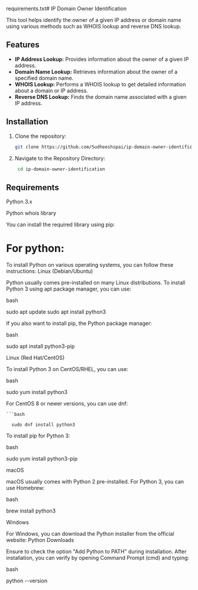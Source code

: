 requirements.txt# IP Domain Owner Identification

This tool helps identify the owner of a given IP address or domain name using various methods such as WHOIS lookup and reverse DNS lookup.

## Features

- **IP Address Lookup:** Provides information about the owner of a given IP address.
- **Domain Name Lookup:** Retrieves information about the owner of a specified domain name.
- **WHOIS Lookup:** Performs a WHOIS lookup to get detailed information about a domain or IP address.
- **Reverse DNS Lookup:** Finds the domain name associated with a given IP address.

## Installation

1. Clone the repository:

   ```bash
   git clone https://github.com/Sudheeshspai/ip-domain-owner-identification.git.IP oR DoMaIn 

2. Navigate to the Repository Directory:

    ```bash
     cd ip-domain-owner-identification
 ## Requirements

   Python 3.x

   Python whois library

   You can install the required library using pip: 
# For python:
To install Python on various operating systems, you can follow these instructions:
 Linux (Debian/Ubuntu)

Python usually comes pre-installed on many Linux distributions. To install Python 3 using apt package manager, you can use:

bash

sudo apt update
sudo apt install python3

If you also want to install pip, the Python package manager:

bash

sudo apt install python3-pip

Linux (Red Hat/CentOS)

To install Python 3 on CentOS/RHEL, you can use:

bash

sudo yum install python3

For CentOS 8 or newer versions, you can use dnf:

    ```bash

      sudo dnf install python3

To install pip for Python 3:

bash

sudo yum install python3-pip

macOS

macOS usually comes with Python 2 pre-installed. For Python 3, you can use Homebrew:

bash

brew install python3

Windows

For Windows, you can download the Python installer from the official website: Python Downloads

Ensure to check the option "Add Python to PATH" during installation. After installation, you can verify by opening Command Prompt (cmd) and typing:

bash

python --version



